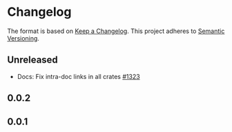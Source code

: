 # Changelog

The format is based on [Keep a Changelog](https://keepachangelog.com/en/1.0.0/). This project adheres to [Semantic Versioning](https://semver.org/spec/v2.0.0.html).

## Unreleased
- Docs: Fix intra-doc links in all crates [#1323](https://github.com/holochain/holochain/pull/1323)

## 0.0.2

## 0.0.1
